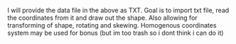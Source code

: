 I will provide the data file in the above as TXT. Goal is to import txt file, read the coordinates from it and draw out the shape. Also allowing for transforming of shape, rotating and skewing. Homogenous coordinates system may be used for bonus (but im too trash so i dont think i can do it)
